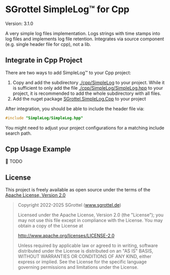 # SGrottel SimpleLog™ for Cpp
Version: 3.1.0

A very simple log files implementation.
Logs strings with time stamps into log files and implements log file retention.
Integrates via source component (e.g. single header file for cpp), not a lib.


## Integrate in Cpp Project
There are two ways to add SimpleLog™ to your Cpp project:

1. Copy and add the subdirectory [./cpp/SimpleLog](./cpp/SimpleLog) to your project.
   While it is sufficient to only add the file [./cpp/SimpleLog/SimpleLog.hpp](./cpp/SimpleLog/SimpleLog.hpp) to your project, it is recommended to add the whole subdirectory with all files.
2. Add the nuget package [SGrottel.SimpleLog.Cpp](https://www.nuget.org/packages/SGrottel.SimpleLog.Cpp/) to your project

After integration, you should be able to include the header file via:
```cpp
#include "SimpleLog/SimpleLog.hpp"
```
You might need to adjust your project configurations for a matching include search path.


## Cpp Usage Example
🚧 TODO


## License
This project is freely available as open source under the terms of the [Apache License, Version 2.0](LICENSE)

> Copyright 2022-2025 SGrottel (www.sgrottel.de)
>
> Licensed under the Apache License, Version 2.0 (the "License");
> you may not use this file except in compliance with the License.
> You may obtain a copy of the License at
>
> http://www.apache.org/licenses/LICENSE-2.0
>
> Unless required by applicable law or agreed to in writing, software
> distributed under the License is distributed on an "AS IS" BASIS,
> WITHOUT WARRANTIES OR CONDITIONS OF ANY KIND, either express or implied.
> See the License for the specific language governing permissions and
> limitations under the License.
